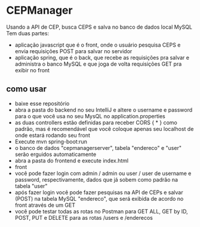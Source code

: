 # CEPManager
Usando a API de CEP, busca CEPS e salva no banco de dados local MySQL
Tem duas partes:  
- aplicação javascript que é o front, onde o usuário pesquisa CEPS e envia requisições POST para salvar no servidor  
- aplicação spring, que é o back, que recebe as requisições pra salvar e administra o banco MySQL e que joga de volta requisições GET pra exibir no front  

## como usar
- baixe esse repositório  
- abra a pasta do backend no seu IntelliJ e altere o username e password para o que você usa no seu MysQL no application.properties  
- as duas controllers estão definidas para receber CORS { * } como padrão, mas é recomendável que você coloque apenas seu localhost de onde estará rodando seu front  
- Execute mvn spring-boot:run  
- o banco de dados "cepmanagerserver", tabela "endereco" e "user" serão erguidos automaticamente
- abra a pasta do frontend e execute index.html  
- front 
- você pode fazer login com admin / admin ou user / user de username e password, respectivamente, dados que já sobem como padrão na tabela "user"  
- após fazer login você pode fazer pesquisas na API de CEPs e salvar (POST) na tabela MySQL "endereco", que será exibida de acordo no front através de um GET  
- você pode testar todas as rotas no Postman para GET ALL, GET by ID, POST, PUT e DELETE para as rotas /users e /enderecos  
